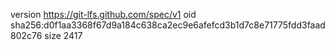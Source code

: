 version https://git-lfs.github.com/spec/v1
oid sha256:d0f1aa3368f67d9a184c638ca2ec9e6afefcd3b1d7c8e71775fdd3faad802c76
size 2417
